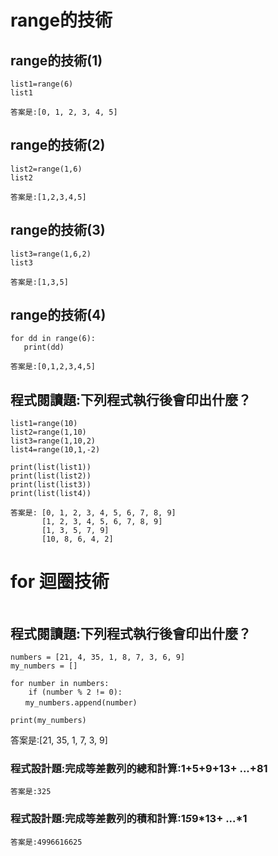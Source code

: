 

# range的技術
## range的技術(1)
```
list1=range(6)
list1
```
```
答案是:[0, 1, 2, 3, 4, 5]
```
## range的技術(2)
```
list2=range(1,6)
list2
```
```
答案是:[1,2,3,4,5]
```
## range的技術(3)
```
list3=range(1,6,2)
list3
```
```
答案是:[1,3,5]
```
## range的技術(4)
```
for dd in range(6):
   print(dd)
```
```
答案是:[0,1,2,3,4,5]
```
## 程式閱讀題:下列程式執行後會印出什麼？
```
list1=range(10)
list2=range(1,10)
list3=range(1,10,2)
list4=range(10,1,-2)

print(list(list1))
print(list(list2))
print(list(list3)) 
print(list(list4))  

```
```
答案是: [0, 1, 2, 3, 4, 5, 6, 7, 8, 9]
       [1, 2, 3, 4, 5, 6, 7, 8, 9]
       [1, 3, 5, 7, 9]
       [10, 8, 6, 4, 2]
```
# for 迴圈技術

```

```
## 程式閱讀題:下列程式執行後會印出什麼？
```
numbers = [21, 4, 35, 1, 8, 7, 3, 6, 9]
my_numbers = []

for number in numbers:
    if (number % 2 != 0): 
　　my_numbers.append(number)

print(my_numbers)
```

答案是:[21, 35, 1, 7, 3, 9]

### 程式設計題:完成等差數列的總和計算:1+5+9+13+ ...+81
```
答案是:325
```
### 程式設計題:完成等差數列的積和計算:1*5*9*13+ ...*1
```
答案是:4996616625
```


